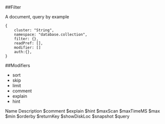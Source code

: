
##Filter

A document, query by example

```
{
    cluster: "String",
    namespace: "database.collection",
    filter: {},
    readPref: [],
    modifier: []
    auth:{},
}
```

##Modifiers
- sort
- skip
- limit
- comment
- explain
- hint

Name	Description
$comment
$explain
$hint
$maxScan
$maxTimeMS
$max
$min
$orderby
$returnKey
$showDiskLoc
$snapshot
$query
